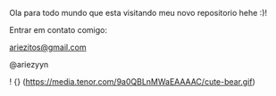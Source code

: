 Ola para todo mundo que esta visitando meu novo repositorio hehe :)!

Entrar em contato comigo:

ariezitos@gmail.com

@ariezyyn

! {} (https://media.tenor.com/9a0QBLnMWaEAAAAC/cute-bear.gif)
